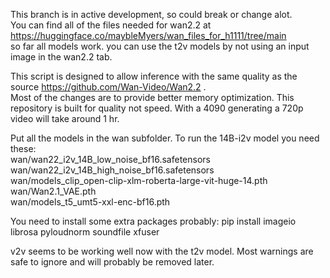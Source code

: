 This branch is in active development, so could break or change alot.  
You can find all of the files needed for wan2.2 at https://huggingface.co/maybleMyers/wan_files_for_h1111/tree/main  
so far all models work. you can use the t2v models by not using an input image in the wan2.2 tab.  

This script is designed to allow inference with the same quality as the source https://github.com/Wan-Video/Wan2.2 .  
Most of the changes are to provide better memory optimization. This repository is built for quality not speed. With a 4090 generating a 720p video will take around 1 hr.    

Put all the models in the wan subfolder. To run the 14B-i2v model you need these:  
wan/wan22_i2v_14B_low_noise_bf16.safetensors  
wan/wan22_i2v_14B_high_noise_bf16.safetensors  
wan/models_clip_open-clip-xlm-roberta-large-vit-huge-14.pth  
wan/Wan2.1_VAE.pth  
wan/models_t5_umt5-xxl-enc-bf16.pth  

You need to install some extra packages probably:
pip install imageio librosa pyloudnorm soundfile xfuser

v2v seems to be working well now with the t2v model.
Most warnings are safe to ignore and will probably be removed later.
